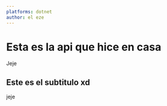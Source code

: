 ```yaml
---
platforms: dotnet
author: el eze
---
```

# Esta es la api que hice en casa

Jeje

## Este es el subtitulo xd

jeje
